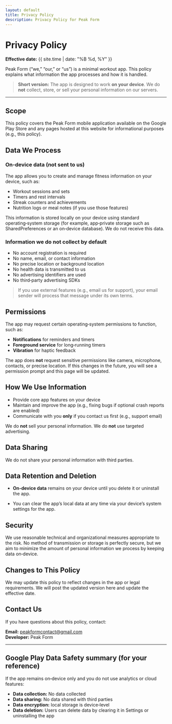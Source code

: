 ```yaml
---
layout: default
title: Privacy Policy
description: Privacy Policy for Peak Form
---
```


# Privacy Policy

**Effective date:** {{ site.time | date: "%B %d, %Y" }}

Peak Form (“we,” “our,” or “us”) is a minimal workout app. This policy explains what information the app processes and how it is handled.

> **Short version:** The app is designed to work **on your device**. We do **not** collect, store, or sell your personal information on our servers.<!-- If you later enable optional cloud features or analytics, this page will be updated and you will see an in‑app disclosure.-->

---

## Scope

This policy covers the Peak Form mobile application available on the Google Play Store and any pages hosted at this website for informational purposes (e.g., this policy).

## Data We Process

### On‑device data (not sent to us)
The app allows you to create and manage fitness information on your device, such as:
- Workout sessions and sets
- Timers and rest intervals
- Streak counters and achievements
- Nutrition logs or meal notes (if you use those features)

This information is stored locally on your device using standard operating‑system storage (for example, app‑private storage such as SharedPreferences or an on‑device database). We do not receive this data.

### Information we **do not** collect by default
- No account registration is required
- No name, email, or contact information
- No precise location or background location
- No health data is transmitted to us
- No advertising identifiers are used
- No third‑party advertising SDKs

> If you use external features (e.g., email us for support), your email sender will process that message under its own terms.

<!--
## Optional features (only if introduced in a future update)

We may add optional features later. If we do, we will request consent and update this policy before they go live:

- **Cloud backup or sync.** If enabled, selected app data would be transmitted to a cloud provider to let you restore or synchronize across devices. We would limit storage to what’s necessary for the feature, encrypt data in transit, and delete upon your request.
- **Crash reports or analytics.** If enabled, the app may send crash logs and anonymous usage metrics to help improve stability and performance. These would not include your workout content. You can opt out in Settings.
- **Notifications.** If enabled, we may ask permission to send local notifications for reminders or timers.
-->

## Permissions

The app may request certain operating‑system permissions to function, such as:
- **Notifications** for reminders and timers
- **Foreground service** for long‑running timers
- **Vibration** for haptic feedback

The app does **not** request sensitive permissions like camera, microphone, contacts, or precise location. If this changes in the future, you will see a permission prompt and this page will be updated.

## How We Use Information

- Provide core app features on your device
- Maintain and improve the app (e.g., fixing bugs if optional crash reports are enabled)
- Communicate with you **only** if you contact us first (e.g., support email)

We do **not** sell your personal information. We do **not** use targeted advertising.

## Data Sharing

We do not share your personal information with third parties.<!-- If we add optional cloud backup, a trusted infrastructure provider may process the data as our processor solely to provide that service. -->

## Data Retention and Deletion

- **On‑device data** remains on your device until you delete it or uninstall the app.
<!-- - If optional cloud backup becomes available and you enable it, we will retain that data until you delete it in‑app or email us to request deletion. -->
- You can clear the app’s local data at any time <!-- via the app’s Settings (if provided) or -->via your device’s system settings for the app.

## Security

We use reasonable technical and organizational measures appropriate to the risk. No method of transmission or storage is perfectly secure, but we aim to minimize the amount of personal information we process by keeping data on‑device.

<!--## Children’s Privacy

Peak Form is not directed to children under 13. If you are a parent or guardian and believe a child provided us information, contact us so we can delete it.

## International Users

We do not operate servers for this app by default. If we later introduce cloud features, your information may be processed in the country where our processor operates. We will only transfer data in compliance with applicable law.-->

## Changes to This Policy

We may update this policy to reflect changes in the app or legal requirements. We will post the updated version here and update the effective date.

## Contact Us

If you have questions about this policy<!-- or wish to request deletion of any cloud‑stored data (if applicable)-->, contact:

**Email:** peakformcontact@gmail.com  
**Developer:** Peak Form

---

## Google Play Data Safety summary (for your reference)

If the app remains on‑device only and you do not use analytics or cloud features:
- **Data collection:** No data collected
- **Data sharing:** No data shared with third parties
- **Data encryption:** <!--Data is encrypted in transit (N/A for purely on‑device); -->local storage is device‑level
- **Data deletion:** Users can delete data by clearing it in Settings or uninstalling the app

<!--If you later add crash reporting, analytics, or cloud backup, you must revise the above and disclose the relevant categories in Play Console.-->
